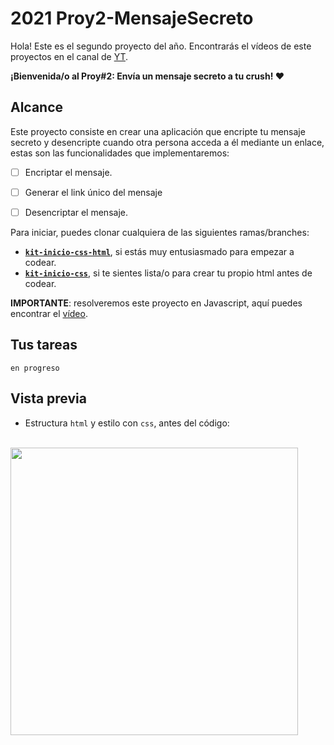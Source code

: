 # 2021 Proy2-MensajeSecreto

Hola! Este es el segundo proyecto del año. Encontrarás el vídeos de este proyectos en el canal de [YT](https://www.youtube.com/channel/UCbTXsfGiE_PU32_krMQeusA).

**¡Bienvenida/o al Proy#2: Envía un mensaje secreto a tu crush! ❤️**

## Alcance

Este proyecto consiste en crear una aplicación que encripte tu mensaje secreto y desencripte cuando otra persona acceda a él mediante un enlace, estas son las funcionalidades que implementaremos:

- [ ] Encriptar el mensaje.
- [ ] Generar el link único del mensaje
- [ ] Desencriptar el mensaje.


Para iniciar, puedes clonar cualquiera de las siguientes ramas/branches:

- [**`kit-inicio-css-html`**](https://github.com/the-code-loops/2021-Proy2-MensajeSecreto/tree/kit-inicio-css-html), si estás muy entusiasmado para empezar a codear.   
- [**`kit-inicio-css`**](https://github.com/the-code-loops/2021-Proy2-MensajeSecreto/tree/kit-inicio-css), si te sientes lista/o para crear tu propio html antes de codear.



**IMPORTANTE**: resolveremos este proyecto en Javascript, aquí puedes encontrar el [vídeo]().

## Tus tareas
```en progreso```
## Vista previa

- Estructura `html` y estilo con `css`, antes del código:
<br/><br/>
<img src="https://github.com/the-code-loops/2021-Proy2-MensajeSecreto/blob/main/src/proy2-css-html.png" width="460px">
